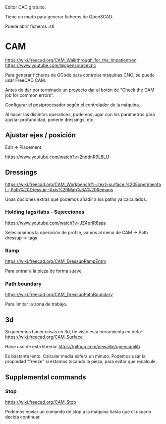 Editor CAD gratuito.

Tiene un modo para generar ficheros de OpenSCAD.

Puede abrir ficheros .stl

# CAM

<https://wiki.freecad.org/CAM_Walkthrough_for_the_Impatient/en>
<https://www.youtube.com/@opensourcecnc>

Para generar ficheros de GCode para controlar máquinas CNC, se puede usar FreeCAD CAM.

Antes de dar por terminado un proyecto dar al botón de "Check the CAM job for common errors".

Configurar el postprocesador según el controlador de la máquina.

Al hacer las distintos operations, podemos jugar con los parámetros para ajustar profundidad, ponerle dressings, etc.

## Ajustar ejes / posición

Edit -> Placement

<https://www.youtube.com/watch?v=2nddnR9L8LU>

## Dressings

<https://wiki.freecad.org/CAM_Workbench#:~:text=surface.%20Experimental.-,Path%20Dressup,-Axis%20Map%3A%20Remaps>

Unas opciones extras que podemos añadir a los paths ya calculados.

### Holding tags/tabs - Sujecciones

<https://www.youtube.com/watch?v=JZ4prlR6sps>

Selecionamos la operación de profile, vamos al menú de CAM -> Path dressup -> tags

### Ramp

<https://wiki.freecad.org/CAM_DressupRampEntry>

Para entrar a la pieza de forma suave.

### Path boundary

<https://wiki.freecad.org/CAM_DressupPathBoundary>

Para limitar la zona de trabajo.

## 3d

Si queremos hacer cosas en 3d, he visto esta herramienta en beta:
<https://wiki.freecad.org/CAM_Surface>

Hace uso de esta librería: <https://github.com/aewallin/opencamlib>

Es bastante lento. Calcular media esfera un minuto.
Podemos usar la propiedad "freeze" si estamos tocando la pieza, para evitar que recalcule.

## Supplemental commands

### Stop

<https://wiki.freecad.org/CAM_Stop>

Podemos enviar un comando de stop a la máquina hasta que el usuario decida continuar.
